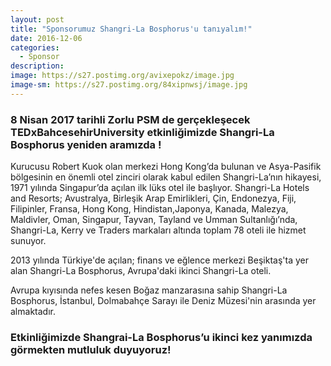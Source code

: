 ```yaml
---
layout: post
title: "Sponsorumuz Shangri-La Bosphorus'u tanıyalım!"
date: 2016-12-06
categories:
  - Sponsor
description:
image: https://s27.postimg.org/avixepokz/image.jpg
image-sm: https://s27.postimg.org/84xipnwsj/image.jpg
---
```

### 8 Nisan 2017 tarihli Zorlu PSM de gerçekleşecek TEDxBahcesehirUniversity etkinliğimizde Shangri-La Bosphorus yeniden aramızda !

Kurucusu Robert Kuok olan merkezi Hong Kong’da bulunan ve Asya-Pasifik bölgesinin en önemli otel zinciri olarak kabul edilen Shangri-La’nın hikayesi, 1971 yılında Singapur’da açılan ilk lüks otel ile başlıyor. Shangri-La Hotels and Resorts; Avustralya, Birleşik Arap Emirlikleri, Çin, Endonezya, Fiji, Filipinler, Fransa, Hong Kong, Hindistan,Japonya, Kanada, Malezya, Maldivler, Oman, Singapur, Tayvan, Tayland ve Umman Sultanlığı’nda, Shangri-La, Kerry ve Traders
markaları altında toplam 78 oteli ile hizmet sunuyor.

2013 yılında Türkiye'de açılan; finans ve eğlence merkezi Beşiktaş'ta yer alan Shangri-La Bosphorus, Avrupa'daki ikinci Shangri-La oteli.

Avrupa kıyısında nefes kesen Boğaz manzarasına sahip Shangri-La Bosphorus, İstanbul, Dolmabahçe Sarayı ile Deniz Müzesi'nin arasında yer almaktadır.


### Etkinliğimizde Shangrai-La Bosphorus’u ikinci kez yanımızda görmekten mutluluk duyuyoruz!
